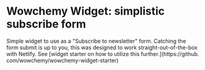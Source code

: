 # Wowchemy Widget: simplistic subscribe form

Simple widget to use as a "Subscribe to newsletter" form. Catching the form submit is up to you, this was designed
to work straight-out-of-the-box with Netlify. See [widget starter on how to utilize this further.](https://github.
com/wowchemy/wowchemy-widget-starter)
